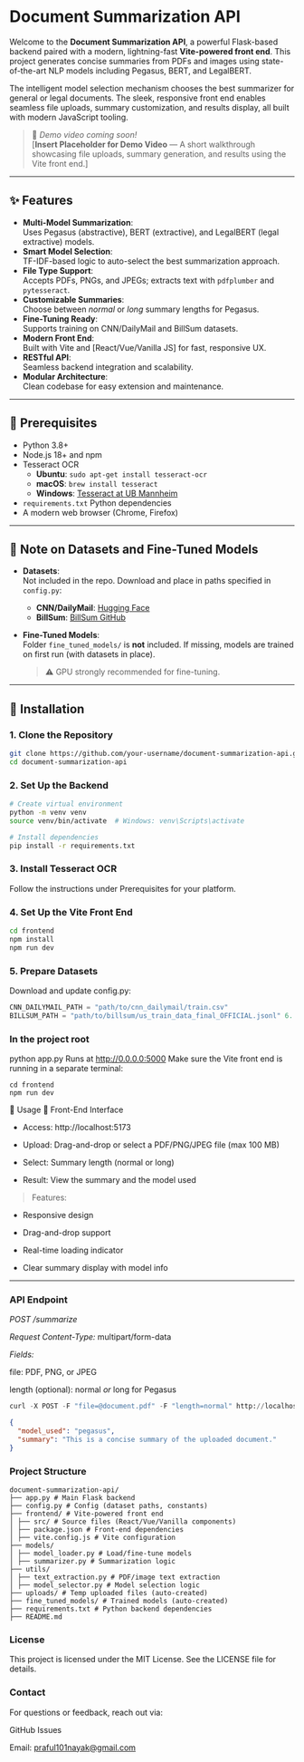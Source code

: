 # Document Summarization API

Welcome to the **Document Summarization API**, a powerful Flask-based backend paired with a modern, lightning-fast **Vite-powered front end**. This project generates concise summaries from PDFs and images using state-of-the-art NLP models including Pegasus, BERT, and LegalBERT.

The intelligent model selection mechanism chooses the best summarizer for general or legal documents. The sleek, responsive front end enables seamless file uploads, summary customization, and results display, all built with modern JavaScript tooling.

> 🚀 _Demo video coming soon!_  
> [**Insert Placeholder for Demo Video** — A short walkthrough showcasing file uploads, summary generation, and results using the Vite front end.]

---

## ✨ Features

- **Multi-Model Summarization**:  
  Uses Pegasus (abstractive), BERT (extractive), and LegalBERT (legal extractive) models.
- **Smart Model Selection**:  
  TF-IDF-based logic to auto-select the best summarization approach.
- **File Type Support**:  
  Accepts PDFs, PNGs, and JPEGs; extracts text with `pdfplumber` and `pytesseract`.
- **Customizable Summaries**:  
  Choose between _normal_ or _long_ summary lengths for Pegasus.
- **Fine-Tuning Ready**:  
  Supports training on CNN/DailyMail and BillSum datasets.
- **Modern Front End**:  
  Built with Vite and [React/Vue/Vanilla JS] for fast, responsive UX.
- **RESTful API**:  
  Seamless backend integration and scalability.
- **Modular Architecture**:  
  Clean codebase for easy extension and maintenance.

---

## 🧰 Prerequisites

- Python 3.8+
- Node.js 18+ and npm
- Tesseract OCR
  - **Ubuntu**: `sudo apt-get install tesseract-ocr`
  - **macOS**: `brew install tesseract`
  - **Windows**: [Tesseract at UB Mannheim](https://github.com/UB-Mannheim/tesseract/wiki)
- `requirements.txt` Python dependencies
- A modern web browser (Chrome, Firefox)

---

## 📂 Note on Datasets and Fine-Tuned Models

- **Datasets**:  
  Not included in the repo. Download and place in paths specified in `config.py`:

  - **CNN/DailyMail**: [Hugging Face](https://huggingface.co/datasets/cnn_dailymail)
  - **BillSum**: [BillSum GitHub](https://github.com/FiscalNote/BillSum)

- **Fine-Tuned Models**:  
  Folder `fine_tuned_models/` is **not** included. If missing, models are trained on first run (with datasets in place).
  > ⚠️ GPU strongly recommended for fine-tuning.

---

## 🚀 Installation

### 1. Clone the Repository

```bash
git clone https://github.com/your-username/document-summarization-api.git
cd document-summarization-api
```

### 2. Set Up the Backend

```bash
# Create virtual environment
python -m venv venv
source venv/bin/activate  # Windows: venv\Scripts\activate

# Install dependencies
pip install -r requirements.txt
```

### 3. Install Tesseract OCR

Follow the instructions under Prerequisites for your platform.

### 4. Set Up the Vite Front End

```bash
cd frontend
npm install
npm run dev
```

### 5. Prepare Datasets

Download and update config.py:

```python
CNN_DAILYMAIL_PATH = "path/to/cnn_dailymail/train.csv"
BILLSUM_PATH = "path/to/billsum/us_train_data_final_OFFICIAL.jsonl" 6. Run the Application
```

### In the project root

python app.py Runs at http://0.0.0.0:5000
Make sure the Vite front end is running in a separate terminal:

```
cd frontend
npm run dev
```

🧪 Usage
🔹 Front-End Interface

- Access: http://localhost:5173

- Upload: Drag-and-drop or select a PDF/PNG/JPEG file (max 100 MB)

- Select: Summary length (normal or long)

- Result: View the summary and the model used

> Features:

- Responsive design

- Drag-and-drop support

- Real-time loading indicator

- Clear summary display with model info

<hr>

### API Endpoint

_POST /summarize_

_Request_
_Content-Type:_ multipart/form-data

_Fields:_

file: PDF, PNG, or JPEG

length (optional): normal _or_ long for Pegasus

```python
curl -X POST -F "file=@document.pdf" -F "length=normal" http://localhost:5000/summarize
```

```json
{
  "model_used": "pegasus",
  "summary": "This is a concise summary of the uploaded document."
}
```

### Project Structure

```
document-summarization-api/
├── app.py # Main Flask backend
├── config.py # Config (dataset paths, constants)
├── frontend/ # Vite-powered front end
│ ├── src/ # Source files (React/Vue/Vanilla components)
│ ├── package.json # Front-end dependencies
│ ├── vite.config.js # Vite configuration
├── models/
│ ├── model_loader.py # Load/fine-tune models
│ ├── summarizer.py # Summarization logic
├── utils/
│ ├── text_extraction.py # PDF/image text extraction
│ ├── model_selector.py # Model selection logic
├── uploads/ # Temp uploaded files (auto-created)
├── fine_tuned_models/ # Trained models (auto-created)
├── requirements.txt # Python backend dependencies
├── README.md
```

### License

This project is licensed under the MIT License. See the LICENSE file for details.

### Contact

For questions or feedback, reach out via:

GitHub Issues

Email: praful101nayak@gmail.com
